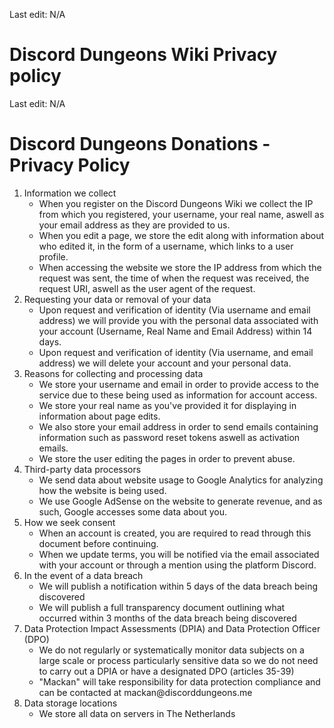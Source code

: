 Last edit: N/A

# Discord Dungeons Wiki Privacy policy

Last edit: N/A

# Discord Dungeons Donations - Privacy Policy

<ol type="1">
	<li>
		Information we collect
		<ul>
			<li>
				When you register on the Discord Dungeons Wiki we collect the IP from which you registered, your username, your real name, aswell as your email address as they are provided to us.
			</li>
			<li>
				When you edit a page, we store the edit along with information about who edited it, in the form of a username, which links to a user profile.
			</li>
			<li>
				When accessing the website we store the IP address from which the request was sent, the time of when the request was received, the request URI, aswell as the user agent of the request.
			</li>
		</ul>
	</li>
	<li>
		Requesting your data or removal of your data
		<ul>
			<li>
				Upon request and verification of identity (Via username and email address) we will provide you with the personal data associated with your account (Username, Real Name and Email Address) within 14 days.
			</li>
			<li>
				Upon request and verification of identity (Via username, and email address) we will delete your account and your personal data.
			</li>
		</ul>
	</li>
	<li>
		Reasons for collecting and processing data
		<ul>
			<li>
				We store your username and email in order to provide access to the service due to these being used as information for account access.
			</li>
			<li>
				We store your real name as you've provided it for displaying in information about page edits.
			</li>
			<li>
				We also store your email address in order to send emails containing information such as password reset tokens aswell as activation emails.
			</li>
			<li>
				We store the user editing the pages in order to prevent abuse.
			</li>
		</ul>
	</li>
	<li>
		Third-party data processors
		<ul>
			<li>
				We send data about website usage to Google Analytics for analyzing how the website is being used.
			</li>
			<li>
				We use Google AdSense on the website to generate revenue, and as such, Google accesses some data about you.
			</li>
		</ul>
	</li>
	<li>
		How we seek consent
		<ul>
			<li>
				When an account is created, you are required to read through this document before continuing.
			</li>
			<li>
				When we update terms, you will be notified via the email associated with your account or through a mention using the platform Discord.
			</li>
		</ul>
	</li>
	<li>
		In the event of a data breach
		<ul>
			<li>
				We will publish a notification within 5 days of the data breach being discovered
			</li>
			<li>
				We will publish a full transparency document outlining what occurred within 3 months of the data breach being discovered
			</li>
		</ul>
	</li>
	<li>
		Data Protection Impact Assessments (DPIA) and Data Protection Officer (DPO)
		<ul>
			<li>
				We do not regularly or systematically monitor data subjects on a large scale or process particularly sensitive data so we do not need to carry out a DPIA or have a designated DPO (articles 35-39)
			</li>
			<li>
				"Mackan" will take responsibility for data protection compliance and can be contacted at mackan@discorddungeons.me
			</li>
		</ul>
	</li>
	<li>
		Data storage locations
		<ul>
			<li>
				We store all data on servers in The Netherlands
			</li>
		</ul>
	</li>
</ol>
